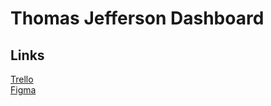 # Thomas Jefferson Dashboard

## Links
[Trello](https://trello.com/b/c5XvRPAN/tj-crud-board) <br/>
[Figma](https://www.figma.com/design/F2ntG5oEvrOznwHyOVKgqL/TJ-School-Dashboard?node-id=0-1&p=f&t=c8ibfcl9i0M7383u-0)

